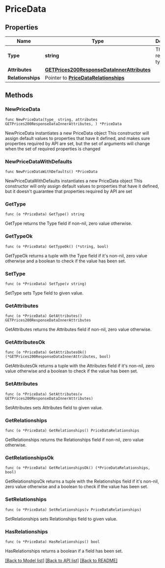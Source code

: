 # PriceData

## Properties

Name | Type | Description | Notes
------------ | ------------- | ------------- | -------------
**Type** | **string** | The resource&#39;s type | [default to "prices"]
**Attributes** | [**GETPrices200ResponseDataInnerAttributes**](GETPrices200ResponseDataInnerAttributes.md) |  | 
**Relationships** | Pointer to [**PriceDataRelationships**](PriceDataRelationships.md) |  | [optional] 

## Methods

### NewPriceData

`func NewPriceData(type_ string, attributes GETPrices200ResponseDataInnerAttributes, ) *PriceData`

NewPriceData instantiates a new PriceData object
This constructor will assign default values to properties that have it defined,
and makes sure properties required by API are set, but the set of arguments
will change when the set of required properties is changed

### NewPriceDataWithDefaults

`func NewPriceDataWithDefaults() *PriceData`

NewPriceDataWithDefaults instantiates a new PriceData object
This constructor will only assign default values to properties that have it defined,
but it doesn't guarantee that properties required by API are set

### GetType

`func (o *PriceData) GetType() string`

GetType returns the Type field if non-nil, zero value otherwise.

### GetTypeOk

`func (o *PriceData) GetTypeOk() (*string, bool)`

GetTypeOk returns a tuple with the Type field if it's non-nil, zero value otherwise
and a boolean to check if the value has been set.

### SetType

`func (o *PriceData) SetType(v string)`

SetType sets Type field to given value.


### GetAttributes

`func (o *PriceData) GetAttributes() GETPrices200ResponseDataInnerAttributes`

GetAttributes returns the Attributes field if non-nil, zero value otherwise.

### GetAttributesOk

`func (o *PriceData) GetAttributesOk() (*GETPrices200ResponseDataInnerAttributes, bool)`

GetAttributesOk returns a tuple with the Attributes field if it's non-nil, zero value otherwise
and a boolean to check if the value has been set.

### SetAttributes

`func (o *PriceData) SetAttributes(v GETPrices200ResponseDataInnerAttributes)`

SetAttributes sets Attributes field to given value.


### GetRelationships

`func (o *PriceData) GetRelationships() PriceDataRelationships`

GetRelationships returns the Relationships field if non-nil, zero value otherwise.

### GetRelationshipsOk

`func (o *PriceData) GetRelationshipsOk() (*PriceDataRelationships, bool)`

GetRelationshipsOk returns a tuple with the Relationships field if it's non-nil, zero value otherwise
and a boolean to check if the value has been set.

### SetRelationships

`func (o *PriceData) SetRelationships(v PriceDataRelationships)`

SetRelationships sets Relationships field to given value.

### HasRelationships

`func (o *PriceData) HasRelationships() bool`

HasRelationships returns a boolean if a field has been set.


[[Back to Model list]](../README.md#documentation-for-models) [[Back to API list]](../README.md#documentation-for-api-endpoints) [[Back to README]](../README.md)


